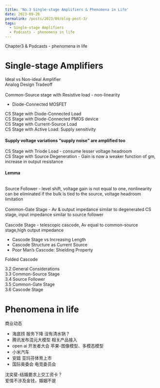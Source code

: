 ```yaml
---
title: 'No.3 Single-stage Amplifiers & Phenomena in Life'
date: 2023-09-26
permalink: /posts/2023/09/blog-post-3/
tags:
  - Single-stage Amplifiers
  - Podcasts - phenomena in life
---
```


Chapter3 & Podcasts - phenomena in life

# Single-stage Amplifiers
Ideal vs Non-ideal Amplifier<br>
Analog Design Tradeoff<br><br>
Common-Source stage with Resistive load - non-linearity
- Diode-Connected MOSFET

CS Stage with Diode-Connected Load<br>
CS Stage with Diode-Connected PMOS device<br>
CS Stage with Current-Source Load<br>
CS Stage with Active Load: Supply sensitivity <br>
#### Supply voltage variations “supply noise” are amplified too
CS Stage with Triode Load - consume lesser voltage headroom<br>
CS Stage with Source Degeneration - Gain is now a weaker function of gm, increase in output resistance<br>
#### Lemma <br><br>
Source Follower - level shift, voltage gain is not equal to one, nonlinearity can be eliminated if the bulk is tied to the source, voltage headroom limitation<br><br>
Common-Gate Stage - Av & output impedance similar to degenerated CS stage, input impedance similar to source follower<br><br>
Cascode Stage - telescopic cascode, Av equal to common-source stage,high output impedance
- Cascode Stage vs Increasing Length
- Cascode Structure as Current Source
- Poor Man’s Cascode: Shielding Property<br>

Folded Cascode




3.2 General Considerations<br>
3.3 Common-Source Stage<br>
3.4 Source Follower<br>
3.5 Common-Gate Stage<br>
3.6 Cascode Stage

# Phenomena in life
商业动态<br>

 - 海底捞 服务下降 没有清水锅？
 - 腾讯发布混元大模型 相关产品接入
 - open ai 开发者大会 苹果-图像模型、多模态模型
 - 小米汽车
 - 安踏 亚玛芬体育上市
 - 国际奥委会 电竞委员会

沈奕斐-结婚要求上交工资卡？<br>
爱情不涉及金钱，婚姻不是


